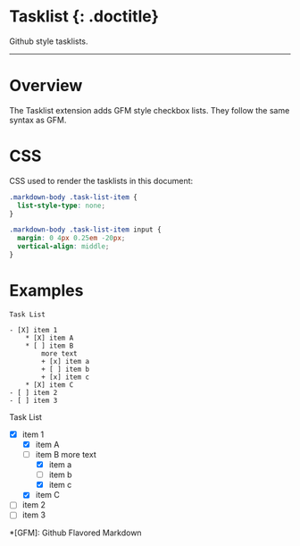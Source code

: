 # Tasklist {: .doctitle}
Github style tasklists.

---

# Overview
The Tasklist extension adds GFM style checkbox lists.  They follow the same syntax as GFM.

# CSS
CSS used to render the tasklists in this document:

```css
.markdown-body .task-list-item {
  list-style-type: none;
}

.markdown-body .task-list-item input {
  margin: 0 4px 0.25em -20px;
  vertical-align: middle;
}
```

# Examples

```
Task List

- [X] item 1
    * [X] item A
    * [ ] item B
        more text
        + [x] item a
        + [ ] item b
        + [x] item c
    * [X] item C
- [ ] item 2
- [ ] item 3
```

Task List

- [X] item 1
    * [X] item A
    * [ ] item B
        more text
        + [x] item a
        + [ ] item b
        + [x] item c
    * [X] item C
- [ ] item 2
- [ ] item 3

*[GFM]: Github Flavored Markdown
